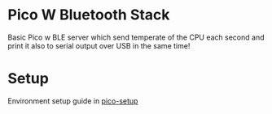 # Pico W Bluetooth Stack

Basic Pico w BLE server which send temperate of the CPU each second
and print it also to serial output over USB in the same time!

# Setup 
Environment setup guide in [pico-setup](https://github.com/thewh1teagle/pico-setup)

